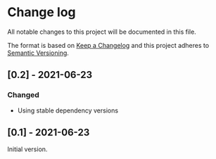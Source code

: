# Change log
All notable changes to this project will be documented in this file.

The format is based on [Keep a Changelog](http://keepachangelog.com/)
and this project adheres to [Semantic Versioning](http://semver.org/).

## [0.2] - 2021-06-23
### Changed
- Using stable dependency versions

## [0.1] - 2021-06-23
Initial version.

